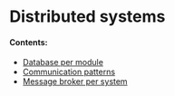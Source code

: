 # Distributed systems

#### Contents:
- [Database per module](/architecture/distributed-systems/database-per-module)
- [Communication patterns](/architecture/distributed-systems/communication-patterns)
- [Message broker per system](/architecture/distributed-systems/message-broker-per-system)